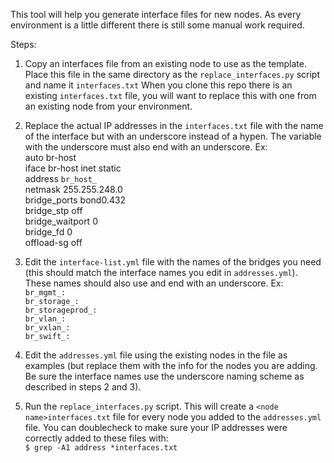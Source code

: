 This tool will help you generate interface files for new nodes.
As every environment is a little different there is still some manual work required.

Steps:

1) Copy an interfaces file from an existing node to use as the template.
Place this file in the same directory as the `replace_interfaces.py` script and name it `interfaces.txt`
When you clone this repo there is an existing `interfaces.txt` file, you will want to replace this with one from an existing node from your environment.

2) Replace the actual IP addresses in the `interfaces.txt` file with the name of the interface but with an underscore instead of a hypen. The variable with the underscore must also end with an underscore. 
Ex:  
auto br-host  
iface br-host inet static  
address `br_host_`  
netmask 255.255.248.0  
bridge_ports bond0.432  
bridge_stp off  
bridge_waitport 0  
bridge_fd 0  
offload-sg off  

3) Edit the `interface-list.yml` file with the names of the bridges you need (this should match the interface names you edit in `addresses.yml`). These names should also use and end with an underscore. Ex:  
`br_mgmt_:`  
`br_storage_:`  
`br_storageprod_:`  
`br_vlan_:`  
`br_vxlan_:`  
`br_swift_:`  

4) Edit the `addresses.yml` file using the existing nodes in the file as examples (but replace them with the info for the nodes you are adding. Be sure the interface names use the underscore naming scheme as described in steps 2 and 3).

5) Run the `replace_interfaces.py` script. This will create a `<node name>interfaces.txt` file for every node you added to the `addresses.yml` file.
You can doublecheck to make sure your IP addresses were correctly added to these files with:  
`$ grep -A1 address *interfaces.txt`
